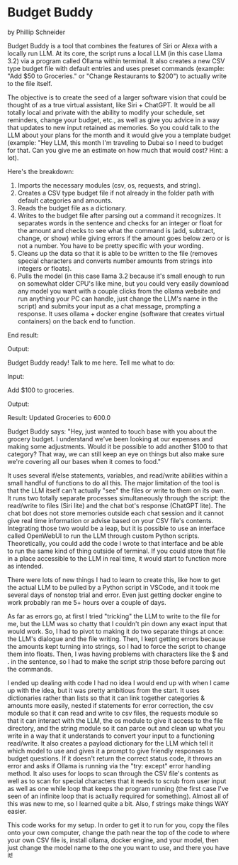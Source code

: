 # Budget Buddy

by Phillip Schneider

Budget Buddy is a tool that combines the features of Siri or Alexa with a locally run LLM. At its core, the script runs a local LLM (in this case Llama 3.2) via a program called Ollama within terminal. It also creates a new CSV type budget file with default entries and uses preset commands (example: "Add $50 to Groceries." or "Change Restaurants to $200") to actually write to the file itself.

The objective is to create the seed of a larger software vision that could be thought of as a true virtual assistant, like Siri + ChatGPT. It would be all totally local and private with the ability to modify your schedule, set reminders, change your budget, etc., as well as give you advice in a way that updates to new input retained as memories. So you could talk to the LLM about your plans for the month and it would give you a template budget (example: "Hey LLM, this month I'm traveling to Dubai so I need to budget for that. Can you give me an estimate on how much that would cost? Hint: a lot).

Here's the breakdown:

1. Imports the necessary modules (csv, os, requests, and string).
2. Creates a CSV type budget file if not already in the folder path with default categories and amounts.
3. Reads the budget file as a dictionary.
4. Writes to the budget file after parsing out a command it recognizes. It separates words in the sentence and checks for an integer or float for the amount and checks to see what the command is (add, subtract, change, or show) while giving errors if the amount goes below zero or is not a number. You have to be pretty specific with your wording.
5. Cleans up the data so that it is able to be written to the file (removes special characters and converts number amounts from strings into integers or floats).
6. Pulls the model (in this case llama 3.2 because it's small enough to run on somewhat older CPU's like mine, but you could very easily download any model you want with a couple clicks from the ollama website and run anything your PC can handle, just change the LLM's name in the script) and submits your input as a chat message, prompting a response. It uses ollama + docker engine (software that creates virtual containers) on the back end to function.

End result:

Output:

Budget Buddy ready! Talk to me here.
Tell me what to do: 

Input:

Add $100 to groceries.

Output:

Result: Updated Groceries to 600.0

Budget Buddy says: "Hey, just wanted to touch base with you about the grocery budget. I understand we've been looking at our expenses and making some adjustments. Would it be possible to add another $100 to that category? That way, we can still keep an eye on things but also make sure we're covering all our bases when it comes to food."

It uses several if/else statements, variables, and read/write abilities within a small handful of functions to do all this.
The major limitation of the tool is that the LLM itself can't actually "see" the files or write to them on its own. It runs two totally separate processes simultaneously through the script: the read/write to files (Siri lite) and the chat bot's response (ChatGPT lite). The chat bot does not store memories outside each chat session and it cannot give real time information or advise based on your CSV file's contents. Integrating those two would be a leap, but it is possible to use an interface called OpenWebUI to run the LLM through custom Python scripts. Theoretically, you could add the code I wrote to that interface and be able to run the same kind of thing outside of terminal. If you could store that file in a place accessible to the LLM in real time, it would start to function more as intended.

There were lots of new things I had to learn to create this, like how to get the actual LLM to be pulled by a Python script in VSCode, and it took me several days of nonstop trial and error. Even just getting docker engine to work probably ran me 5+ hours over a couple of days.

As far as errors go, at first I tried "tricking" the LLM to write to the file for me, but the LLM was so chatty that I couldn't pin down any exact input that would work. So, I had to pivot to making it do two separate things at once: the LLM's dialogue and the file writing. Then, I kept getting errors because the amounts kept turning into strings, so I had to force the script to change them into floats. Then, I was having problems with characters like the $ and . in the sentence, so I had to make the script strip those before parcing out the commands. 

I ended up dealing with code I had no idea I would end up with when I came up with the idea, but it was pretty ambitious from the start. It uses dictionaries rather than lists so that it can link together categories & amounts more easily, nested if statements for error correction, the csv module so that it can read and write to csv files, the requests module so that it can interact with the LLM, the os module to give it access to the file directory, and the string module so it can parce out and clean up what you write in a way that it understands to convert your input to a functioning read/write. It also creates a payload dictionary for the LLM which tell it which model to use and gives it a prompt to give friendly responses to budget questions.  If it doesn't return the correct status code, it throws an error and asks if Ollama is running via the "try: except" error handling method. It also uses for loops to scan through the CSV file's contents as well as to scan for special characters that it needs to scrub from user input as well as one while loop that keeps the program running (the first case I've seen of an infinite loop that is actually required for something). Almost all of this was new to me, so I learned quite a bit. Also, f strings make things WAY easier.

This code works for my setup. In order to get it to run for you, copy the files onto your own computer, change the path near the top of the code to where your own CSV file is, install ollama, docker engine, and your model, then just change the model name to the one you want to use, and there you have it!

